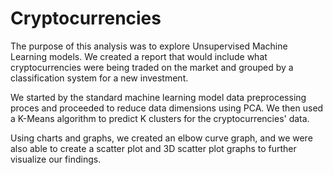 # Cryptocurrencies

The purpose of this analysis was to explore Unsupervised Machine Learning models. We created a report that would include what cryptocurrencies were being traded on the market and grouped by a classification system for a new investment. 

We started by the standard machine learning model data preprocessing proces and proceeded to reduce data dimensions using PCA. We then used a K-Means algorithm to predict K clusters for the cryptocurrencies' data. 

Using charts and graphs, we created an elbow curve graph, and we were also able to create a scatter plot and 3D scatter plot graphs to further visualize our findings.

